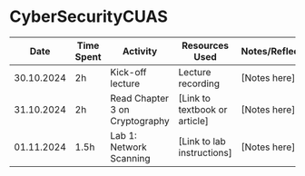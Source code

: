 # CyberSecurityCUAS

| Date        | Time Spent | Activity                                  | Resources Used                                         | Notes/Reflections |
|-------------|-----------|-------------------------------------------|--------------------------------------------------------------|-------------------
| 30.10.2024  | 2h         | Kick-off lecture                          | Lecture recording                                         | [Notes here]      |
| 31.10.2024  | 2h         | Read Chapter 3 on Cryptography           | [Link to textbook or article]                            | [Notes here]      |
| 01.11.2024  | 1.5h       | Lab 1: Network Scanning                  | [Link to lab instructions]                                | [Notes here]      |
